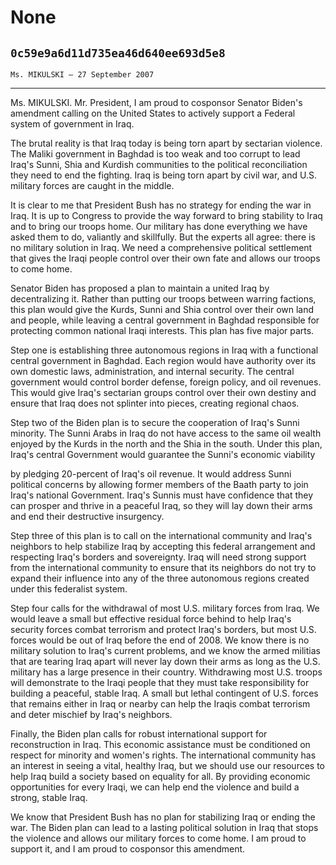 # None
## `0c59e9a6d11d735ea46d640ee693d5e8`
`Ms. MIKULSKI — 27 September 2007`

---


Ms. MIKULSKI. Mr. President, I am proud to cosponsor Senator Biden's 
amendment calling on the United States to actively support a Federal 
system of government in Iraq.

The brutal reality is that Iraq today is being torn apart by 
sectarian violence. The Maliki government in Baghdad is too weak and 
too corrupt to lead Iraq's Sunni, Shia and Kurdish communities to the 
political reconciliation they need to end the fighting. Iraq is being 
torn apart by civil war, and U.S. military forces are caught in the 
middle.

It is clear to me that President Bush has no strategy for ending the 
war in Iraq. It is up to Congress to provide the way forward to bring 
stability to Iraq and to bring our troops home. Our military has done 
everything we have asked them to do, valiantly and skillfully. But the 
experts all agree: there is no military solution in Iraq. We need a 
comprehensive political settlement that gives the Iraqi people control 
over their own fate and allows our troops to come home.

Senator Biden has proposed a plan to maintain a united Iraq by 
decentralizing it. Rather than putting our troops between warring 
factions, this plan would give the Kurds, Sunni and Shia control over 
their own land and people, while leaving a central government in 
Baghdad responsible for protecting common national Iraqi interests. 
This plan has five major parts.

Step one is establishing three autonomous regions in Iraq with a 
functional central government in Baghdad. Each region would have 
authority over its own domestic laws, administration, and internal 
security. The central government would control border defense, foreign 
policy, and oil revenues. This would give Iraq's sectarian groups 
control over their own destiny and ensure that Iraq does not splinter 
into pieces, creating regional chaos.

Step two of the Biden plan is to secure the cooperation of Iraq's 
Sunni minority. The Sunni Arabs in Iraq do not have access to the same 
oil wealth enjoyed by the Kurds in the north and the Shia in the south. 
Under this plan, Iraq's central Government would guarantee the Sunni's 
economic viability


by pledging 20-percent of Iraq's oil revenue. It would address Sunni 
political concerns by allowing former members of the Baath party to 
join Iraq's national Government. Iraq's Sunnis must have confidence 
that they can prosper and thrive in a peaceful Iraq, so they will lay 
down their arms and end their destructive insurgency.

Step three of this plan is to call on the international community and 
Iraq's neighbors to help stabilize Iraq by accepting this federal 
arrangement and respecting Iraq's borders and sovereignty. Iraq will 
need strong support from the international community to ensure that its 
neighbors do not try to expand their influence into any of the three 
autonomous regions created under this federalist system.

Step four calls for the withdrawal of most U.S. military forces from 
Iraq. We would leave a small but effective residual force behind to 
help Iraq's security forces combat terrorism and protect Iraq's 
borders, but most U.S. forces would be out of Iraq before the end of 
2008. We know there is no military solution to Iraq's current problems, 
and we know the armed militias that are tearing Iraq apart will never 
lay down their arms as long as the U.S. military has a large presence 
in their country. Withdrawing most U.S. troops will demonstrate to the 
Iraqi people that they must take responsibility for building a 
peaceful, stable Iraq. A small but lethal contingent of U.S. forces 
that remains either in Iraq or nearby can help the Iraqis combat 
terrorism and deter mischief by Iraq's neighbors.

Finally, the Biden plan calls for robust international support for 
reconstruction in Iraq. This economic assistance must be conditioned on 
respect for minority and women's rights. The international community 
has an interest in seeing a vital, healthy Iraq, but we should use our 
resources to help Iraq build a society based on equality for all. By 
providing economic opportunities for every Iraqi, we can help end the 
violence and build a strong, stable Iraq.

We know that President Bush has no plan for stabilizing Iraq or 
ending the war. The Biden plan can lead to a lasting political solution 
in Iraq that stops the violence and allows our military forces to come 
home. I am proud to support it, and I am proud to cosponsor this 
amendment.